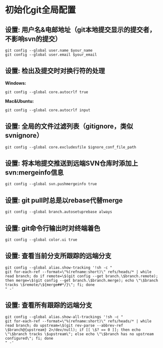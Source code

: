 # 初始化git全局配置
## 设置: 用户名&电邮地址（git本地提交显示的提交者，不影响svn的提交）

    git config --global user.name $your_name
    git config --global user.email $your_email
## 设置: 检出及提交时对换行符的处理
**Windows:**

    git config --global core.autocrlf true
**Mac&Ubuntu:**

    git config --global core.autocrlf input
## 设置: 全局的文件过滤列表（gitignore，类似svnignore）

    git config --global core.excludesfile $ignore_conf_file_path
## 设置: 将本地提交推送到远端SVN仓库时添加上svn:mergeinfo信息

    git config --global svn.pushmergeinfo true
## 设置: git pull时总是以rebase代替merge

    git config --global branch.autosetuprebase always
## 设置: git命令行输出时对终端着色

    git config --global color.ui true
## 设置: 查看当前分支所跟踪的远端分支

    git config --global alias.show-tracking '!sh -c "
    git for-each-ref --format=\"%(refname:short)\" refs/heads/* | while read branch; do if remote=\$(git config --get branch.\$branch.remote); then merge=\$(git config --get branch.\$branch.merge); echo \"\$branch tracks \$remote/\${merge##*/}\"; fi; done 
    " -'
## 设置: 查看所有跟踪的远端分支

    git config --global alias.show-all-trackings '!sh -c "
    git for-each-ref --format=\"%(refname:short)\" refs/heads/* | while read branch; do upstream=\$(git rev-parse --abbrev-ref \$branch@{upstream} 2>/dev/null); if [[ \$? == 0 ]]; then echo \"\$branch tracks \$upstream\"; else echo \"\$branch has no upstream configured\"; fi; done
    " -'
